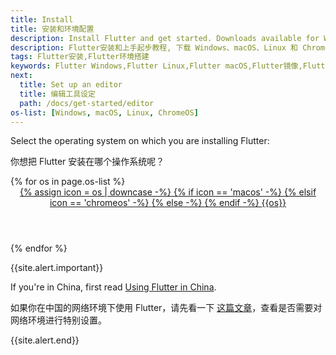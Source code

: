 ```yaml
---
title: Install
title: 安装和环境配置
description: Install Flutter and get started. Downloads available for Windows, macOS, Linux, and ChromeOS operating systems.
description: Flutter安装和上手起步教程, 下载 Windows、macOS、Linux 和 ChromeOS 系统的 Flutter SDK。
tags: Flutter安装,Flutter环境搭建
keywords: Flutter Windows,Flutter Linux,Flutter macOS,Flutter镜像,Flutter使用教程
next:
  title: Set up an editor
  title: 编辑工具设定
  path: /docs/get-started/editor
os-list: [Windows, macOS, Linux, ChromeOS]
---
```


Select the operating system on which you are installing Flutter:

你想把 Flutter 安装在哪个操作系统呢？

<div class="card-deck mb-8">
{% for os in page.os-list %}
  <a class="card" id="install-{{os | remove: ' ' | downcase}}" href="{{site.url}}/get-started/install/{{os | remove: ' ' | downcase}}">
    <div class="card-body">
      <header class="card-title text-center m-0">
        <span class="d-block h1">
          {% assign icon = os | downcase -%}
          {% if icon == 'macos' -%}
            <i class="fab fa-apple"></i>
          {% elsif icon == 'chromeos' -%}
            <i class="fab fa-chrome"></i>
          {% else -%}
            <i class="fab fa-{{icon}}"></i>
          {% endif -%}
        </span>
        <span class="text-muted text-nowrap">{{os}}</span>
      </header>
    </div>
  </a>
{% endfor %}
</div>

{{site.alert.important}}

  If you're in China, first read [Using Flutter in China][].
  
  如果你在中国的网络环境下使用 Flutter，请先看一下
  [这篇文章][Using Flutter in China]，查看是否需要对网络环境进行特别设置。

{{site.alert.end}}

[Using Flutter in China]: {{site.main_url}}/community/china
